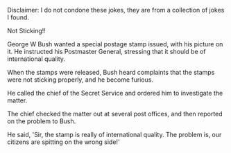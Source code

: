 Disclaimer: I do not condone these jokes, they are from a collection of jokes I found.

Not Sticking!!

George W Bush wanted a special postage stamp issued, with his picture on it. He instructed his Postmaster General, stressing that it should be of international quality.

When the stamps were released, Bush heard complaints that the stamps were not sticking properly, and he become furious.

He called the chief of the Secret Service and ordered him to investigate the matter.

The chief checked the matter out at several post offices, and then reported on the problem to Bush.

He said, 'Sir, the stamp is really of international quality. The problem is, our citizens are spitting on the wrong side!'

